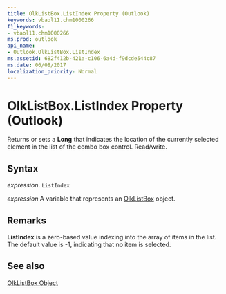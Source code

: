 ```yaml
---
title: OlkListBox.ListIndex Property (Outlook)
keywords: vbaol11.chm1000266
f1_keywords:
- vbaol11.chm1000266
ms.prod: outlook
api_name:
- Outlook.OlkListBox.ListIndex
ms.assetid: 682f412b-421a-c106-6a4d-f9dcde544c87
ms.date: 06/08/2017
localization_priority: Normal
---
```



# OlkListBox.ListIndex Property (Outlook)

Returns or sets a  **Long** that indicates the location of the currently selected element in the list of the combo box control. Read/write.


## Syntax

_expression_. `ListIndex`

_expression_ A variable that represents an [OlkListBox](./Outlook.OlkListBox.md) object.


## Remarks

 **ListIndex** is a zero-based value indexing into the array of items in the list. The default value is -1, indicating that no item is selected.


## See also


[OlkListBox Object](Outlook.OlkListBox.md)

